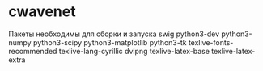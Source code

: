 cwavenet
========
Пакеты необходимы для сборки и запуска 
 swig python3-dev python3-numpy python3-scipy python3-matplotlib python3-tk texlive-fonts-recommended texlive-lang-cyrillic dvipng texlive-latex-base texlive-latex-extra